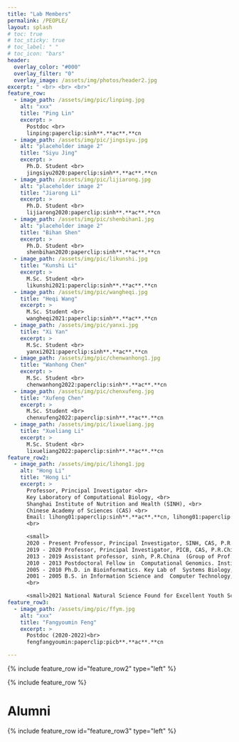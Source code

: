 ```yaml
---
title: "Lab Members"
permalink: /PEOPLE/
layout: splash
# toc: true
# toc_sticky: true
# toc_label: " "
# toc_icon: "bars"
header:
  overlay_color: "#000"
  overlay_filter: "0"
  overlay_image: /assets/img/photos/header2.jpg
excerpt: " <br> <br> <br>"
feature_row:
  - image_path: /assets/img/pic/linping.jpg
    alt: "xxx"
    title: "Ping Lin"
    excerpt: >
      Postdoc <br>
      linping:paperclip:sinh**.**ac**.**cn
  - image_path: /assets/img/pic/jingsiyu.jpg
    alt: "placeholder image 2"
    title: "Siyu Jing"
    excerpt: >
      Ph.D. Student <br>
      jingsiyu2020:paperclip:sinh**.**ac**.**cn
  - image_path: /assets/img/pic/lijiarong.jpg
    alt: "placeholder image 2"
    title: "Jiarong Li"
    excerpt: >
      Ph.D. Student <br>
      lijiarong2020:paperclip:sinh**.**ac**.**cn
  - image_path: /assets/img/pic/shenbihan1.jpg
    alt: "placeholder image 2"
    title: "Bihan Shen"
    excerpt: >
      Ph.D. Student <br>
      shenbihan2020:paperclip:sinh**.**ac**.**cn
  - image_path: /assets/img/pic/likunshi.jpg
    title: "Kunshi Li"
    excerpt: >
      M.Sc. Student <br>
      likunshi2021:paperclip:sinh**.**ac**.**cn
  - image_path: /assets/img/pic/wangheqi.jpg
    title: "Heqi Wang"
    excerpt: >
      M.Sc. Student <br>
      wangheqi2021:paperclip:sinh**.**ac**.**cn
  - image_path: /assets/img/pic/yanxi.jpg
    title: "Xi Yan"
    excerpt: >
      M.Sc. Student <br>
      yanxi2021:paperclip:sinh**.**ac**.**cn
  - image_path: /assets/img/pic/chenwanhong1.jpg
    title: "Wanhong Chen"
    excerpt: >
      M.Sc. Student <br>
      chenwanhong2022:paperclip:sinh**.**ac**.**cn
  - image_path: /assets/img/pic/chenxufeng.jpg
    title: "Xufeng Chen"
    excerpt: >
      M.Sc. Student <br>
      chenxufeng2022:paperclip:sinh**.**ac**.**cn
  - image_path: /assets/img/pic/lixueliang.jpg
    title: "Xueliang Li"
    excerpt: >
      M.Sc. Student <br>
      lixueliang2022:paperclip:sinh**.**ac**.**cn
feature_row2:
  - image_path: /assets/img/pic/lihong1.jpg
    alt: "Hong Li"
    title: "Hong Li"
    excerpt: >
      Professor, Principal Investigator <br>
      Key Laboratory of Computational Biology, <br>
      Shanghai Institute of Nutrition and Health (SINH), <br>
      Chinese Academy of Sciences (CAS) <br>
      Email: lihong01:paperclip:sinh**.**ac**.**cn, lihong01:paperclip:sibs**.**ac**.**cn <br>
      <br>

      <small>
      2020 - Present Professor, Principal Investigator, SINH, CAS, P.R.China <br>
      2019 - 2020 Professor, Principal Investigator, PICB, CAS, P.R.China <br>
      2013 - 2019 Assistant professor, sinh, P.R.China  (Group of Prof. Yixue Li). <br>
      2010 - 2013 Postdoctoral Fellow in  Computational Genomics. Institute for Systems Biology, Seattle, WA, USA  (Laboratory of Prof. Leroy Hood). <br>
      2005 - 2010 Ph.D. in Bioinformatics. Key Lab of  Systems Biology, CAS, P.R.China (Group of Prof. Yixue  Li). <br>
      2001 - 2005 B.S. in Information Science and  Computer Technology, Central South University. <br></small>
      <br>

      <small>2021 National Natural Science Found for Excellent Youth Scientists <br></small>
feature_row3:
  - image_path: /assets/img/pic/ffym.jpg
    alt: "xxx"
    title: "Fangyoumin Feng"
    excerpt: >
      Postdoc (2020-2022)<br>
      fengfangyoumin:paperclip:picb**.**ac**.**cn

---
```



{% include feature_row id="feature_row2" type="left" %}

{% include feature_row %}

<div class="feature__wrapper">
<h1>Alumni</h1>
<!-- <p>Fangyoumin Feng, Postdoc (2020-2022)</p>
    <div class="feature__item--left">
      <div class="archive__item">
        <div class="archive__item-teaser">
          <img src="/assets/img/pic/ffym.jpg"
                alt="xxx">
        </div>
        <div class="archive__item-body">
            <h2 class="archive__item-title">Fangyoumin Feng</h2>
            <div class="archive__item-excerpt">
              Postdoc (2020-2022)<br>
              fengfangyoumin:paperclip:picb.ac.cn
            </div>
        </div>
      </div>
    </div> -->
</div>

{% include feature_row id="feature_row3" type="left" %}